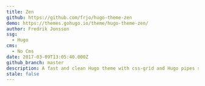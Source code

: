 ```yaml
---
title: Zen
github: https://github.com/frjo/hugo-theme-zen
demo: https://themes.gohugo.io/theme/hugo-theme-zen/
author: Fredrik Jonsson
ssg:
  - Hugo
cms:
  - No Cms
date: 2017-03-09T13:05:40.000Z
github_branch: master
description: A fast and clean Hugo theme with css-grid and Hugo pipes support.
stale: false
---
```


